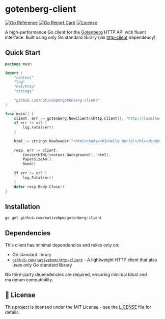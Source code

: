 # gotenberg-client

[![Go Reference](https://pkg.go.dev/badge/github.com/nativebpm/gotenberg-client.svg)](https://pkg.go.dev/github.com/nativebpm/gotenberg-client)
[![Go Report Card](https://goreportcard.com/badge/github.com/nativebpm/gotenberg-client)](https://goreportcard.com/report/github.com/nativebpm/gotenberg-client)
[![License](https://img.shields.io/badge/license-MIT-blue.svg)](LICENSE)

A high-performance Go client for the [Gotenberg](https://gotenberg.dev/) HTTP API with fluent interface. Built using only Go standard library (via [http-client](https://github.com/nativebpm/http-client) dependency).

## Quick Start

```go
package main

import (
    "context"
    "log"
    "net/http"
    "strings"
    
    "github.com/nativebpm/gotenberg-client"
)

func main() {
    client, err := gotenberg.NewClient(&http.Client{}, "http://localhost:3000")
    if err != nil {
        log.Fatal(err)
    }
    
    html := strings.NewReader("<html><body><h1>Hello World!</h1></body></html>")
    
    resp, err := client.
        ConvertHTML(context.Background(), html).
        PaperSizeA4().
        Send()
        
    if err != nil {
        log.Fatal(err)
    }
    defer resp.Body.Close()
}
```

## Installation

```bash
go get github.com/nativebpm/gotenberg-client
```

## Dependencies

This client has minimal dependencies and relies only on:
- Go standard library
- [`github.com/nativebpm/http-client`](https://github.com/nativebpm/http-client) - A lightweight HTTP client that also uses only Go standard library

No third-party dependencies are required, ensuring minimal bloat and maximum compatibility.

## 📄 License

This project is licensed under the MIT License - see the [LICENSE](LICENSE) file for details.
